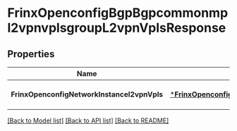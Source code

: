 # FrinxOpenconfigBgpBgpcommonmpl2vpnvplsgroupL2vpnVplsResponse

## Properties
Name | Type | Description | Notes
------------ | ------------- | ------------- | -------------
**FrinxOpenconfigNetworkInstancel2vpnVpls** | [***FrinxOpenconfigBgpBgpcommonmpl2vpnvplsgroupL2vpnVpls**](frinx.openconfig.bgp.bgpcommonmpl2vpnvplsgroup.L2vpnVpls.md) |  | [optional] [default to null]

[[Back to Model list]](../README.md#documentation-for-models) [[Back to API list]](../README.md#documentation-for-api-endpoints) [[Back to README]](../README.md)


